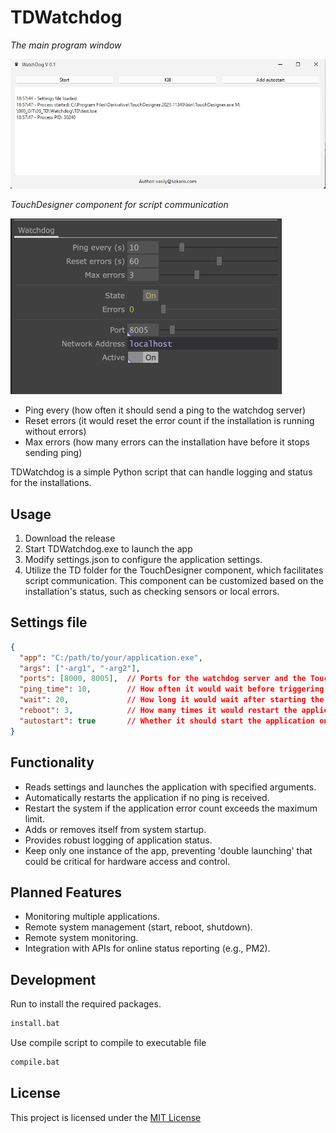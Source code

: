 ﻿# TDWatchdog

*The main program window*

![Main Window](imgs/img.png)


*TouchDesigner component for script communication*

![TouchDesigner Component](imgs/td_comp.png)
- Ping every (how often it should send a ping to the watchdog server)
- Reset errors (it would reset the error count if the installation is running without errors)
- Max errors (how many errors can the installation have before it stops sending ping)

TDWatchdog is a simple Python script that can handle logging and status for the installations.

## Usage
1. Download the release
2. Start TDWatchdog.exe to launch the app
3. Modify settings.json to configure the application settings.
4. Utilize the TD folder for the TouchDesigner component, which facilitates script communication. This component can be customized based on the installation's status, such as checking sensors or local errors.

## Settings file
```json
{
  "app": "C:/path/to/your/application.exe",
  "args": ["-arg1", "-arg2"],
  "ports": [8000, 8005],  // Ports for the watchdog server and the TouchDesigner component (now it would listen to the second port)
  "ping_time": 10,        // How often it would wait before triggering the timeout
  "wait": 20,             // How long it would wait after starting the application before starting listening for pings
  "reboot": 3,            // How many times it would restart the application before rebooting the system, 0 for infinite
  "autostart": true       // Whether it should start the application on the service start
}
```

## Functionality
- Reads settings and launches the application with specified arguments.
- Automatically restarts the application if no ping is received.
- Restart the system if the application error count exceeds the maximum limit.
- Adds or removes itself from system startup.
- Provides robust logging of application status.
- Keep only one instance of the app, preventing 'double launching' that could be critical for hardware access and control.

## Planned Features
- Monitoring multiple applications.
- Remote system management (start, reboot, shutdown).
- Remote system monitoring.
- Integration with APIs for online status reporting (e.g., PM2).

## Development
Run to install the required packages.
```bash
install.bat
```

Use compile script to compile to executable file
```bash
compile.bat
```

## License
This project is licensed under the [MIT License](https://choosealicense.com/licenses/mit/)
